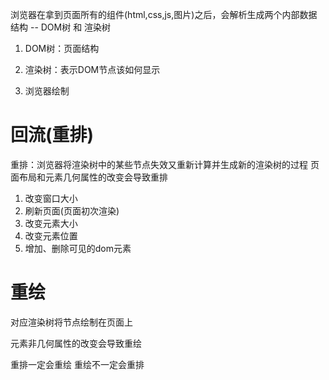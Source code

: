 浏览器在拿到页面所有的组件(html,css,js,图片)之后，会解析生成两个内部数据结构 -- DOM树 和 渲染树

1. DOM树：页面结构

2. 渲染树：表示DOM节点该如何显示

3. 浏览器绘制

# 回流(重排)
重排：浏览器将渲染树中的某些节点失效又重新计算并生成新的渲染树的过程
页面布局和元素几何属性的改变会导致重排
1. 改变窗口大小
2. 刷新页面(页面初次渲染)
3. 改变元素大小
4. 改变元素位置
5. 增加、删除可见的dom元素





# 重绘
对应渲染树将节点绘制在页面上

元素非几何属性的改变会导致重绘

重排一定会重绘
重绘不一定会重排